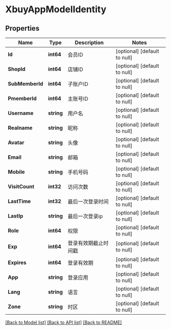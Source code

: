 # XbuyAppModelIdentity

## Properties
Name | Type | Description | Notes
------------ | ------------- | ------------- | -------------
**Id** | **int64** | 会员ID | [optional] [default to null]
**ShopId** | **int64** | 店铺ID | [optional] [default to null]
**SubMemberId** | **int64** | 子账户ID | [optional] [default to null]
**PmemberId** | **int64** | 主账号ID | [optional] [default to null]
**Username** | **string** | 用户名 | [optional] [default to null]
**Realname** | **string** | 昵称 | [optional] [default to null]
**Avatar** | **string** | 头像 | [optional] [default to null]
**Email** | **string** | 邮箱 | [optional] [default to null]
**Mobile** | **string** | 手机号码 | [optional] [default to null]
**VisitCount** | **int32** | 访问次数 | [optional] [default to null]
**LastTime** | **int32** | 最后一次登录时间 | [optional] [default to null]
**LastIp** | **string** | 最后一次登录ip | [optional] [default to null]
**Role** | **int64** | 权限 | [optional] [default to null]
**Exp** | **int64** | 登录有效期截止时间戳 | [optional] [default to null]
**Expires** | **int64** | 登录有效期 | [optional] [default to null]
**App** | **string** | 登录应用 | [optional] [default to null]
**Lang** | **string** | 语言 | [optional] [default to null]
**Zone** | **string** | 时区 | [optional] [default to null]

[[Back to Model list]](../README.md#documentation-for-models) [[Back to API list]](../README.md#documentation-for-api-endpoints) [[Back to README]](../README.md)

